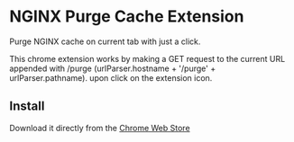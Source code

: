 # NGINX Purge Cache Extension
Purge NGINX cache on current tab with just a click.

This chrome extension works by making a GET request to the current URL appended with /purge (urlParser.hostname + '/purge' + urlParser.pathname). upon click on the extension icon.

## Install
Download it directly from the [Chrome Web Store](https://chrome.google.com/webstore/detail/nginx-purge-cache/jefnbnhaigddkfgaecjfggonplohniep)
